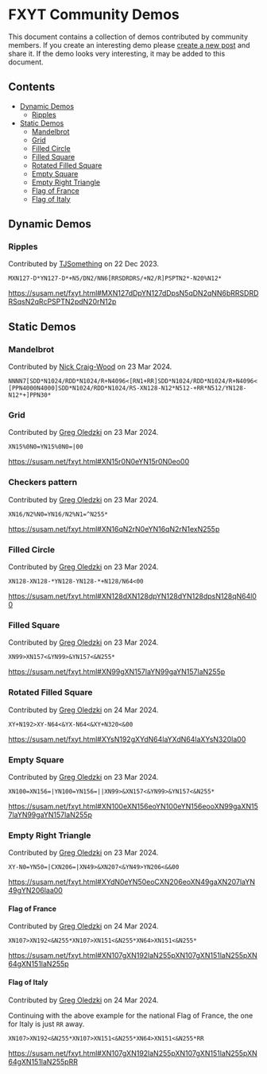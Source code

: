 FXYT Community Demos
=====================

This document contains a collection of demos contributed by community
members.  If you create an interesting demo please [create a new
post][post] and share it.  If the demo looks very interesting, it may
be added to this document.

[README.md]: README.md
[post]: https://github.com/susam/fxyt/issues/new


Contents
--------

* [Dynamic Demos](#dynamic-demos)
  * [Ripples](#ripples)
* [Static Demos](#static-demos)
  * [Mandelbrot](#mandelbrot)
  * [Grid](#grid)
  * [Filled Circle](#filled-circle)
  * [Filled Square](#filled-square)
  * [Rotated Filled Square](#rotated-filled-square)
  * [Empty Square](#empty-square)
  * [Empty Right Triangle](#empty-right-triangle)
  * [Flag of France](#flag-of-france)
  * [Flag of Italy](#flag-of-italy)


Dynamic Demos
------------

### Ripples


Contributed by [TJSomething][] on 22 Dec 2023.

```
MXN127-D*YN127-D*+N5/DN2/NN6[RRSDRDRS/+N2/R]PSPTN2*-N20%N12*
```

<https://susam.net/fxyt.html#MXN127dDpYN127dDpsN5qDN2qNN6bRRSDRDRSqsN2qRcPSPTN2pdN20rN12p>


Static Demos
-------------

### Mandelbrot


Contributed by [Nick Craig-Wood][] on 23 Mar 2024.

```
NNNN7[SDD*N1024/RDD*N1024/R+N4096<[RN1+RR]SDD*N1024/RDD*N1024/R+N4096<![PPN4000N4000]SDD*N1024/RDD*N1024/RS-XN128-N12*N512-+RR*N512/YN128-N12*+]PPN30*
```


### Grid

Contributed by [Greg Oledzki][] on 23 Mar 2024.

```
XN15%0N0=YN15%0N0=|00
```

https://susam.net/fxyt.html#XN15r0N0eYN15r0N0eo00

### Checkers pattern
Contributed by [Greg Oledzki][] on 23 Mar 2024.

```
XN16/N2%N0=YN16/N2%N1=^N255*
```

https://susam.net/fxyt.html#XN16qN2rN0eYN16qN2rN1exN255p


### Filled Circle

Contributed by [Greg Oledzki][] on 23 Mar 2024.

```
XN128-XN128-*YN128-YN128-*+N128/N64<00
```

https://susam.net/fxyt.html#XN128dXN128dpYN128dYN128dpsN128qN64l00


### Filled Square

Contributed by [Greg Oledzki][] on 23 Mar 2024.

```
XN99>XN157<&YN99>&YN157<&N255*
```

https://susam.net/fxyt.html#XN99gXN157laYN99gaYN157laN255p


### Rotated Filled Square

Contributed by [Greg Oledzki][] on 24 Mar 2024.

```
XY+N192>XY-N64<&YX-N64<&XY+N320<&00
```

https://susam.net/fxyt.html#XYsN192gXYdN64laYXdN64laXYsN320la00


### Empty Square

Contributed by [Greg Oledzki][] on 23 Mar 2024.

```
XN100=XN156=|YN100=YN156=||XN99>&XN157<&YN99>&YN157<&N255*
```

https://susam.net/fxyt.html#XN100eXN156eoYN100eYN156eooXN99gaXN157laYN99gaYN157laN255p


### Empty Right Triangle

Contributed by [Greg Oledzki][] on 23 Mar 2024.

```
XY-N0=YN50=|CXN206=|XN49>&XN207<&YN49>YN206<&&00
```

https://susam.net/fxyt.html#XYdN0eYN50eoCXN206eoXN49gaXN207laYN49gYN206laa00


#### Flag of France

Contributed by [Greg Oledzki][] on 24 Mar 2024.

```
XN107>XN192<&N255*XN107>XN151<&N255*XN64>XN151<&N255*
```

https://susam.net/fxyt.html#XN107gXN192laN255pXN107gXN151laN255pXN64gXN151laN255p


#### Flag of Italy

Contributed by [Greg Oledzki][] on 24 Mar 2024.

Continuing with the above example for the national Flag of France,
the one for Italy is just `RR` away.

```
XN107>XN192<&N255*XN107>XN151<&N255*XN64>XN151<&N255*RR
```

https://susam.net/fxyt.html#XN107gXN192laN255pXN107gXN151laN255pXN64gXN151laN255pRR


<!-- Authors -->

[TJSomething]: https://news.ycombinator.com/user?id=TJSomething
[Nick Craig-Wood]: https://github.com/ncw
[Greg Oledzki]: https://github.com/mccartney
